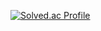 [![Solved.ac Profile](http://mazassumnida.wtf/api/v2/generate_badge?boj=choihyunb05)](https://solved.ac/choihyunb05/)
